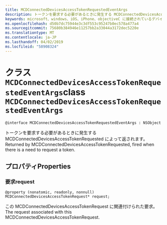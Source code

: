 ```yaml
---
title: MCDConnectedDevicesAccessTokenRequestedEventArgs
description: トークンを要求する必要があるときに発生する MCDConnectedDevicesAccessTokenRequested によって返されます。
keywords: microsoft、windows、iOS、iPhone、objectiveC に接続されているデバイス、プロジェクトのローマ
ms.openlocfilehash: d50b7dc75944e3c3df553c95247b0ec578a477a4
ms.sourcegitcommit: 75680b384946e11257bb2a33044a3172dec5220e
ms.translationtype: MT
ms.contentlocale: ja-JP
ms.lasthandoff: 04/02/2019
ms.locfileid: "58908324"
---
```

# <a name="class-mcdconnecteddevicesaccesstokenrequestedeventargs"></a><span data-ttu-id="8dff7-104">クラス `MCDConnectedDevicesAccessTokenRequestedEventArgs`</span><span class="sxs-lookup"><span data-stu-id="8dff7-104">class `MCDConnectedDevicesAccessTokenRequestedEventArgs`</span></span> 

```
@interface MCDConnectedDevicesAccessTokenRequestedEventArgs : NSObject
```  

<span data-ttu-id="8dff7-105">トークンを要求する必要があるときに発生する MCDConnectedDevicesAccessTokenRequested によって返されます。</span><span class="sxs-lookup"><span data-stu-id="8dff7-105">Returned by MCDConnectedDevicesAccessTokenRequested, fired when there is a need to request a token.</span></span> 

## <a name="properties"></a><span data-ttu-id="8dff7-106">プロパティ</span><span class="sxs-lookup"><span data-stu-id="8dff7-106">Properties</span></span>

### <a name="request"></a><span data-ttu-id="8dff7-107">要求</span><span class="sxs-lookup"><span data-stu-id="8dff7-107">request</span></span>
`@property (nonatomic, readonly, nonnull) MCDConnectedDevicesAccessTokenRequest* request;`

<span data-ttu-id="8dff7-108">この MCDConnectedDevicesAccessTokenRequest に関連付けられた要求。</span><span class="sxs-lookup"><span data-stu-id="8dff7-108">The request associated with this MCDConnectedDevicesAccessTokenRequest.</span></span>